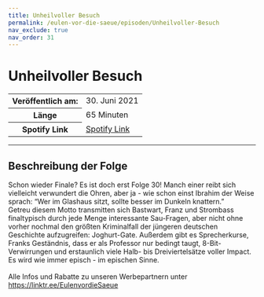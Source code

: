 ```yaml
---
title: Unheilvoller Besuch
permalink: /eulen-vor-die-saeue/episoden/Unheilvoller-Besuch
nav_exclude: true
nav_order: 31
---
```


# Unheilvoller Besuch
<table class="resp-table dcf-table dcf-table-responsive dcf-table-bordered dcf-table-striped dcf-w-100%">
                    <tbody>
                        <tr>
                            <th scope="row">Veröffentlich am:</th>
                            <td data-label="Veröffentlich am:">30. Juni 2021</td>
                        </tr>
                        <tr>
                            <th scope="row">Länge </th>
                            <td data-label="Länge ">65 Minuten</td>
                        </tr><tr>
                                <th scope="row">Spotify Link</th>
                                <td data-label="Spotify Link"><a href="https://open.spotify.com/episode/0UkaHq53CDj42RbEjAd645">Spotify Link</a></td>
                            </tr></tbody>
                </table>

***

## Beschreibung der Folge

<div>
Schon wieder Finale? Es ist doch erst Folge 30! Manch einer reibt sich vielleicht verwundert die Ohren, aber ja - wie schon einst Ibrahim der Weise sprach: “Wer im Glashaus sitzt, sollte besser im Dunkeln knattern.” <br> Getreu diesem Motto transmitten sich Bastwart, Franz und Strombass finaltypisch durch jede Menge interessante Sau-Fragen, aber nicht ohne vorher nochmal den größten Kriminalfall der jüngeren deutschen Geschichte aufzugreifen: Joghurt-Gate. Außerdem gibt es Sprecherkurse, Franks Geständnis, dass er als Professor nur bedingt taugt, 8-Bit-Verwirrungen und erstaunlich viele Halb- bis Dreiviertelsätze voller Impact. Es wird wie immer episch - im epischen Sinne. <br>  <br> Alle Infos und Rabatte zu unseren Werbepartnern unter <a href="https://linktr.ee/EulenvordieSaeue">https://linktr.ee/EulenvordieSaeue</a>  
</div>

